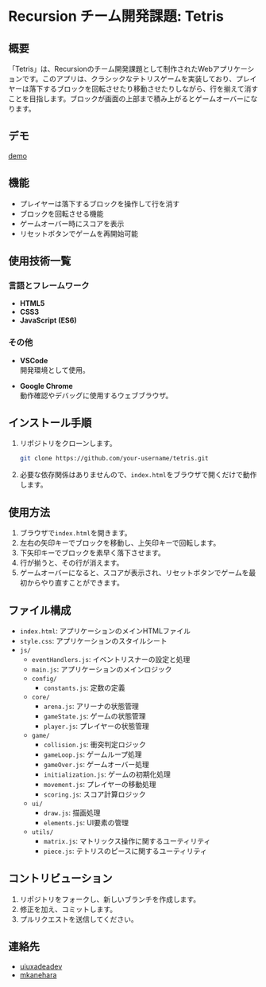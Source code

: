# Recursion チーム開発課題: Tetris

## 概要

「Tetris」は、Recursionのチーム開発課題として制作されたWebアプリケーションです。このアプリは、クラシックなテトリスゲームを実装しており、プレイヤーは落下するブロックを回転させたり移動させたりしながら、行を揃えて消すことを目指します。ブロックが画面の上部まで積み上がるとゲームオーバーになります。

## デモ
[demo](https://github.com/user-attachments/assets/8cad4f8d-f74e-4ba1-8320-521007525918)

## 機能

- プレイヤーは落下するブロックを操作して行を消す
- ブロックを回転させる機能
- ゲームオーバー時にスコアを表示
- リセットボタンでゲームを再開始可能

## 使用技術一覧

### 言語とフレームワーク

- **HTML5**
- **CSS3**
- **JavaScript (ES6)**

### その他

- **VSCode**  
  開発環境として使用。

- **Google Chrome**  
  動作確認やデバッグに使用するウェブブラウザ。

## インストール手順

1. リポジトリをクローンします。

    ```bash
    git clone https://github.com/your-username/tetris.git
    ```

2. 必要な依存関係はありませんので、`index.html`をブラウザで開くだけで動作します。

## 使用方法

1. ブラウザで`index.html`を開きます。
2. 左右の矢印キーでブロックを移動し、上矢印キーで回転します。
3. 下矢印キーでブロックを素早く落下させます。
4. 行が揃うと、その行が消えます。
5. ゲームオーバーになると、スコアが表示され、リセットボタンでゲームを最初からやり直すことができます。

## ファイル構成

- `index.html`: アプリケーションのメインHTMLファイル
- `style.css`: アプリケーションのスタイルシート
- `js/`
  - `eventHandlers.js`: イベントリスナーの設定と処理
  - `main.js`: アプリケーションのメインロジック
  - `config/`
    - `constants.js`: 定数の定義
  - `core/`
    - `arena.js`: アリーナの状態管理
    - `gameState.js`: ゲームの状態管理
    - `player.js`: プレイヤーの状態管理
  - `game/`
    - `collision.js`: 衝突判定ロジック
    - `gameLoop.js`: ゲームループ処理
    - `gameOver.js`: ゲームオーバー処理
    - `initialization.js`: ゲームの初期化処理
    - `movement.js`: プレイヤーの移動処理
    - `scoring.js`: スコア計算ロジック
  - `ui/`
    - `draw.js`: 描画処理
    - `elements.js`: UI要素の管理
  - `utils/`
    - `matrix.js`: マトリックス操作に関するユーティリティ
    - `piece.js`: テトリスのピースに関するユーティリティ

## コントリビューション

1. リポジトリをフォークし、新しいブランチを作成します。
2. 修正を加え、コミットします。
3. プルリクエストを送信してください。

## 連絡先

- [uiuxadeadev](https://github.com/uiuxadeadev)
- [mkanehara](https://github.com/mkanehara)
